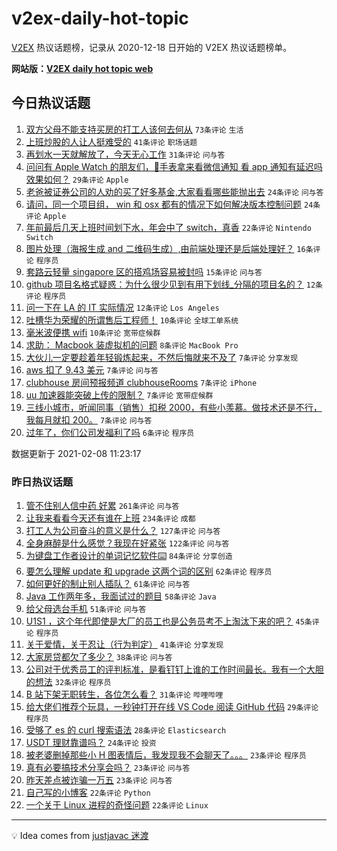 # v2ex-daily-hot-topic

[V2EX](https://www.v2ex.com/) 热议话题榜，记录从 2020-12-18 日开始的 V2EX 热议话题榜单。

**网站版：[V2EX daily hot topic web](https://realleonardo.github.io/v2ex-daily-hot-topic-web/)**

## 今日热议话题

<!-- TODAY BEGIN -->

1. [双方父母不能支持买房的打工人该何去何从](https://www.v2ex.com/t/752259) `73条评论` `生活`
1. [上班炒股的人让人挺难受的](https://www.v2ex.com/t/752241) `41条评论` `职场话题`
1. [再划水一天就解放了，今天无心工作](https://www.v2ex.com/t/752252) `31条评论` `问与答`
1. [问问有 Apple Watch 的朋友们，🍎️手表拿来看微信通知 看 app 通知有延迟吗 效果如何？](https://www.v2ex.com/t/752268) `29条评论` `Apple`
1. [老爸被证券公司的人劝的买了好多基金,大家看看哪些能抛出去](https://www.v2ex.com/t/752265) `24条评论` `问与答`
1. [请问，同一个项目组， win 和 osx 都有的情况下如何解决版本控制问题](https://www.v2ex.com/t/752250) `24条评论` `Apple`
1. [年前最后几天上班时间划下水，年会中了 switch，真香](https://www.v2ex.com/t/752243) `22条评论` `Nintendo Switch`
1. [图片处理（海报生成 and 二维码生成）,由前端处理还是后端处理好？](https://www.v2ex.com/t/752267) `16条评论` `程序员`
1. [套路云轻量 singapore 区的搭鸡场容易被封吗](https://www.v2ex.com/t/752249) `15条评论` `问与答`
1. [github 项目名格式疑惑：为什么很少见到有用下划线_分隔的项目名的？](https://www.v2ex.com/t/752257) `12条评论` `程序员`
1. [问一下在 LA 的 IT 实际情况](https://www.v2ex.com/t/752255) `12条评论` `Los Angeles`
1. [吐槽华为荣耀的所谓售后工程师！](https://www.v2ex.com/t/752278) `10条评论` `全球工单系统`
1. [毫米波便携 wifi](https://www.v2ex.com/t/752245) `10条评论` `宽带症候群`
1. [求助： Macbook 装虚拟机的问题](https://www.v2ex.com/t/752260) `8条评论` `MacBook Pro`
1. [大伙儿一定要趁着年轻锻炼起来，不然后悔就来不及了](https://www.v2ex.com/t/752270) `7条评论` `分享发现`
1. [aws 扣了 9.43 美元](https://www.v2ex.com/t/752256) `7条评论` `问与答`
1. [clubhouse 房间预报频道 clubhouseRooms](https://www.v2ex.com/t/752248) `7条评论` `iPhone`
1. [uu 加速器能突破上传的限制？](https://www.v2ex.com/t/752247) `7条评论` `宽带症候群`
1. [三线小城市，听闻同事（销售）扣税 2000，有些小羡慕。做技术还是不行，我每月就扣 200。](https://www.v2ex.com/t/752242) `7条评论` `问与答`
1. [过年了，你们公司发福利了吗](https://www.v2ex.com/t/752287) `6条评论` `程序员`

数据更新于 2021-02-08 11:23:17

<!-- TODAY END -->

### 昨日热议话题

<!-- YESTERDAY BEGIN -->

1. [管不住别人信中药 好累](https://www.v2ex.com/t/751935) `261条评论` `问与答`
1. [让我来看看今天还有谁在上班](https://www.v2ex.com/t/751953) `234条评论` `成都`
1. [打工人为公司奋斗的意义是什么？](https://www.v2ex.com/t/751957) `127条评论` `问与答`
1. [全身麻醉是什么感觉？我现在好紧张](https://www.v2ex.com/t/752040) `122条评论` `问与答`
1. [为键盘工作者设计的单词记忆软件⌨️](https://www.v2ex.com/t/752050) `84条评论` `分享创造`
1. [要怎么理解 update 和 upgrade 这两个词的区别](https://www.v2ex.com/t/751983) `62条评论` `程序员`
1. [如何更好的制止别人插队？](https://www.v2ex.com/t/751992) `61条评论` `问与答`
1. [Java 工作两年多，我面试过的题目](https://www.v2ex.com/t/752020) `58条评论` `Java`
1. [给父母选台手机](https://www.v2ex.com/t/751938) `51条评论` `问与答`
1. [U1S1 ，这个年代即使是大厂的员工也是公务员考不上淘汰下来的吧？](https://www.v2ex.com/t/752224) `45条评论` `程序员`
1. [关于爱情，关于忍让（行为判定）](https://www.v2ex.com/t/752027) `41条评论` `分享发现`
1. [大家房贷都欠了多少？](https://www.v2ex.com/t/752045) `38条评论` `问与答`
1. [公司对于优秀员工的评判标准，是看钉钉上谁的工作时间最长。我有一个大胆的想法](https://www.v2ex.com/t/752085) `32条评论` `程序员`
1. [B 站下架无职转生，各位怎么看？](https://www.v2ex.com/t/752226) `31条评论` `哔哩哔哩`
1. [给大佬们推荐个玩具，一秒钟打开在线 VS Code 阅读 GitHub 代码](https://www.v2ex.com/t/752197) `29条评论` `程序员`
1. [受够了 es 的 curl 搜索语法](https://www.v2ex.com/t/752095) `28条评论` `Elasticsearch`
1. [USDT 理财靠谱吗？](https://www.v2ex.com/t/752012) `24条评论` `投资`
1. [被老婆删掉那些小 H 图表情后，我发现我不会聊天了。。。](https://www.v2ex.com/t/752114) `23条评论` `程序员`
1. [真有必要搞技术分享会吗？](https://www.v2ex.com/t/752048) `23条评论` `问与答`
1. [昨天差点被诈骗一万五](https://www.v2ex.com/t/752025) `23条评论` `问与答`
1. [自己写的小博客](https://www.v2ex.com/t/752167) `22条评论` `Python`
1. [一个关于 Linux 进程的奇怪问题](https://www.v2ex.com/t/752138) `22条评论` `Linux`

<!-- YESTERDAY END -->

---

💡 Idea comes from [justjavac 迷渡](https://github.com/justjavac/)
